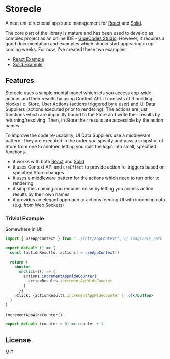 # Storecle

A neat uni-directional app state management for [React](https://reactjs.org/) and [Solid](https://www.solidjs.com/).

The core part of the library is mature and has been used to develop as complex project as an online IDE -  [GlueCodes Studio](https://www.glue.codes).
However, it requires a good documentation and examples which should start appearing in up-coming weeks. For now, I've created these two examples:

- [React Example](https://codesandbox.io/s/ecstatic-night-pzrbl?file=/src/App.js)
- [Solid Example](https://codesandbox.io/s/late-leaf-918jy?file=/src/App.js)

## Features

Storecle uses a simple mental model which lets you access app-wide actions and their results by using Context API.
It consists of 3 building blocks i.e. Store, User Actions (actions triggered by a user) and UI Data Suppliers (actions executed prior to rendering).
The actions are just functions which are implicitly bound to the Store and write their results by returning/resolving.
Then, in Store their results are accessible by the action names.

To improve the code re-usability, UI Data Suppliers use a middleware pattern. They are executed in the order you specify and pass a snapshot of Store from one to another, letting you split the logic into small, specified functions.

- it works with both [React](https://reactjs.org/) and [Solid](https://www.solidjs.com/)
- it uses Context API and `useEffect` to provide action re-triggers based on specified Store changes
- it uses a middleware pattern for the actions which need to run prior to rendering 
- it simplifies naming and reduces noise by letting you access action results by their own names
- it provides an elegant approach to actions feeding UI with incoming data (e.g. from Web Sockets)

### Trivial Example

Somewhere in UI:

```jsx
import { useAppContext } from "../init/appContext"; // imaginary path

export default () => {
  const [actionResults, actions] = useAppContext()
  
  return (
    <button
      onClick={() => {
        actions.incrementAppWideCounter(
          actionResults.incrementAppWideCounter
        )
      }}
    >Click: {actionResults.incrementAppWideCounter || 0}</button>
  )
}
```

`incrementAppWideCounter()`:

```javascript
export default (counter = 0) => counter + 1
```

## License

MIT
